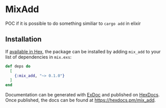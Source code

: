 # MixAdd

POC if it is possible to do something similiar to `cargo add` in elixir

## Installation

If [available in Hex](https://hex.pm/docs/publish), the package can be installed
by adding `mix_add` to your list of dependencies in `mix.exs`:

```elixir
def deps do
  [
    {:mix_add, "~> 0.1.0"}
  ]
end
```

Documentation can be generated with [ExDoc](https://github.com/elixir-lang/ex_doc)
and published on [HexDocs](https://hexdocs.pm). Once published, the docs can
be found at <https://hexdocs.pm/mix_add>.

<!-- reference archive project https://github.com/phoenixframework/phoenix/tree/master/installer -->
